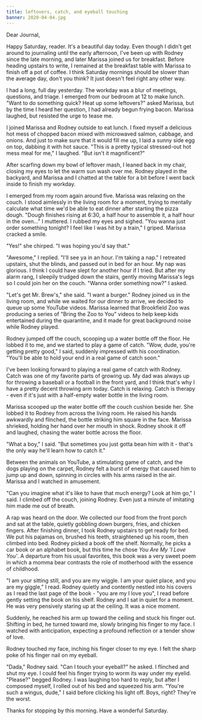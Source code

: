 ```yaml
---
title: leftovers, catch, and eyeball touching
banner: 2020-04-04.jpg
---
```


Dear Journal,

Happy Saturday, reader.  It's a beautiful day today.  Even though I
didn't get around to journaling until the early afternoon, I've been
up with Rodney since the late morning, and later Marissa joined us for
breakfast.  Before heading upstairs to write, I remained at the
breakfast table with Marissa to finish off a pot of coffee.  I think
Saturday mornings should be slower than the average day, don't you
think?  It just doesn't feel right any other way.

I had a long, full day yesterday.  The workday was a blur of meetings,
questions, and triage.  I emerged from our bedroom at 12 to make
lunch.  "Want to do something quick?  Heat up some leftovers?"  asked
Marissa, but by the time I heard her question, I had already begun
frying bacon.  Marissa laughed, but resisted the urge to tease me.

I joined Marissa and Rodney outside to eat lunch.  I fixed myself a
delicious hot mess of chopped bacon mixed with microwaved salmon,
cabbage, and onions.  And just to make sure that it would fill me up,
I laid a sunny side egg on top, dabbing it with hot sauce.  "This is a
pretty typical stressed-out hot mess meal for me," I laughed.  "But
isn't it magnificent?"

After scarfing down my bowl of leftover mash, I leaned back in my
chair, closing my eyes to let the warm sun wash over me.  Rodney
played in the backyard, and Marissa and I chatted at the table for a
bit before I went back inside to finish my workday.

I emerged from my room again around five.  Marissa was relaxing on the
couch.  I stood aimlessly in the living room for a moment, trying to
mentally calculate what time we'd be able to eat dinner after starting
the pizza dough.  "Dough finishes rising at 6:30, a half hour to
assemble it, a half hour in the oven..." I muttered.  I rubbed my eyes
and sighed.  "You wanna just order something tonight?  I feel like I
was hit by a train," I griped.  Marissa cracked a smile.

"Yes!" she chirped.  "I was hoping you'd say that."

"Awesome," I replied.  "I'll see ya in an hour.  I'm taking a nap."  I
retreated upstairs, shut the blinds, and passed out in bed for an
hour.  My nap was glorious.  I think I could have slept for another
hour if I tried.  But after my alarm rang, I sleepily trudged down the
stairs, gently moving Marissa's legs so I could join her on the
couch.  "Wanna order something now?" I asked.

"Let's get Mr. Brew's," she said.  "I want a burger."  Rodney joined
us in the living room, and while we waited for our dinner to arrive,
we decided to queue up some YouTube videos.  Marissa learned that
Brookfield Zoo was producing a series of "Bring the Zoo to You" videos
to help keep kids entertained during the quarantine, and it made for
great background noise while Rodney played.

Rodney jumped off the couch, scooping up a water bottle off the floor.
He lobbed it to me, and we started to play a game of catch.  "Wow,
dude, you're getting pretty good," I said, suddenly impressed with his
coordination.  "You'll be able to hold your end in a real game of
catch soon."

I've been looking forward to playing a real game of catch with Rodney.
Catch was one of my favorite parts of growing up.  My dad was always
up for throwing a baseball or a football in the front yard, and I
think that's why I have a pretty decent throwing arm today.  Catch is
relaxing.  Catch is therapy - even if it's just with a half-empty
water bottle in the living room.

Marissa scooped up the water bottle off the couch cushion beside her.
She lobbed it to Rodney from across the living room.  He raised his
hands awkwardly and flinched, the bottle striking him square in the
face.  Marissa shrieked, holding her hand over her mouth in shock.
Rodney shook it off and laughed, chasing the water bottle across the
floor.

"What a boy," I said.  "But sometimes you just gotta bean him with
it - that's the only way he'll learn how to catch it."

Between the animals on YouTube, a stimulating game of catch, and the
dogs playing on the carpet, Rodney felt a burst of energy that caused
him to jump up and down, spinning in circles with his arms raised in
the air.  Marissa and I watched in amusement.

"Can you imagine what it's like to have that much energy?  Look at him
go," I said.  I climbed off the couch, joining Rodney.  Even just a
minute of imitating him made me out of breath.

A rap was heard on the door.  We collected our food from the front
porch and sat at the table, quietly gobbling down burgers, fries, and
chicken fingers.  After finishing dinner, I took Rodney upstairs to
get ready for bed.  We put his pajamas on, brushed his teeth,
straightened up his room, then climbed into bed.  Rodney picked a book
off the shelf.  Normally, he picks a car book or an alphabet book, but
this time he chose _You Are My 'I Love You'_.  A departure from his
usual favorites, this book was a very sweet poem in which a momma bear
contrasts the role of motherhood with the essence of childhood.

"I am your sitting still, and you are my wiggle.  I am your quiet
place, and you are my giggle," I read.  Rodney quietly and contently
nestled into his covers as I read the last page of the book - "you are
my I love you", I read before gently setting the book on his shelf.
Rodney and I sat in quiet for a moment.  He was very pensively staring
up at the ceiling.  It was a nice moment.

Suddenly, he reached his arm up toward the ceiling and stuck his
finger out.  Shifting in bed, he turned toward me, slowly bringing his
finger to my face.  I watched with anticipation, expecting a profound
reflection or a tender show of love.

Rodney touched my face, inching his finger closer to my eye.  I felt
the sharp poke of his finger nail on my eyeball.

"Dada," Rodney said.  "Can I touch your eyeball?" he asked.  I
flinched and shut my eye.  I could feel his finger trying to worm its
way under my eyelid.  "Please?" begged Rodney.  I was laughing too
hard to reply, but after I composed myself, I rolled out of his bed
and squeezed his arm.  "You're such a wingus, dude," I said before
clicking his light off.  Boys, right?  They're the worst.

Thanks for stopping by this morning.  Have a wonderful Saturday.
